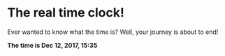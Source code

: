 # The real time clock!

Ever wanted to know what the time is? Well, your journey is about to end!

**The time is Dec 12, 2017, 15:35**